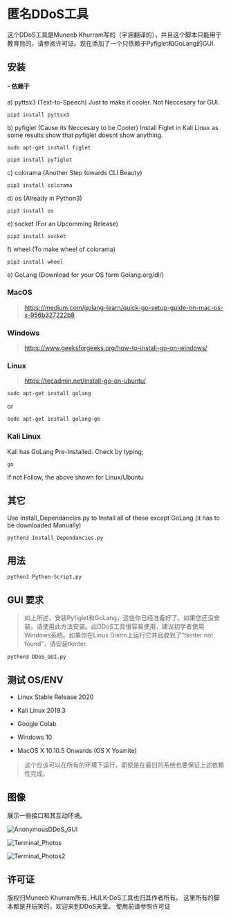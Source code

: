 # 匿名DDoS工具

这个DDoS工具是Muneeb Khurram写的（宇涵翻译的），并且这个脚本只能用于教育目的，请参阅许可证。现在添加了一个只依赖于Pyfiglet和GoLang的GUI.

## 安装

#### - 依赖于
a) pyttsx3 (Text-to-Speech) Just to make it cooler. Not Neccesary for GUI.
```
pip3 install pyttsx3
```
b) pyfiglet (Cause its Neccesary to be Cooler)
Install Figlet in Kali Linux as some results show that pyfiglet doesnt show anything.
```
sudo apt-get install figlet
```
```
pip3 install pyfiglet
```
c) colorama (Another Step towards CLI Beauty)
```
pip3 install colorama
````
d) os (Already in Python3)
```
pip3 install os
```
e) socket (For an Upcomming Release)
```
pip3 install socket
```
f) wheel (To make wheel of colorama) 
```
pip3 install wheel
```
e) GoLang (Download for your OS form Golang.org/dl/) 

### MacOS

> https://medium.com/golang-learn/quick-go-setup-guide-on-mac-os-x-956b327222b8

### Windows

> https://www.geeksforgeeks.org/how-to-install-go-on-windows/

### Linux

> https://tecadmin.net/install-go-on-ubuntu/
```
sudo apt-get install golang
```
or
```
sudo apt-get install golang-go
```

### Kali Linux

Kali has GoLang Pre-Installed.
Check by typing;

```
go 
```
If not Follow, the above shown for Linux/Ubuntu


## 其它
Use Install_Dependancies.py to Install all of these except GoLang (it has to be downloaded Manually)
````
python3 Install_Dependancies.py
````
## 用法
````
python3 Python-Script.py
````
## GUI 要求

> 如上所述，安装Pyfiglet和GoLang，这些你已经准备好了。如果您还没安装，请使用此方法安装。此DDoS工具很容易使用，建议初学者使用Windows系统。如果你在Linux Distro上运行它并且收到了“tkinter not found”，请安装tkinter. 

```
python3 DDoS_GUI.py
```
## 测试 OS/ENV

- Linux Stable Release 2020

- Kali Linux 2019.3

- Google Colab

- Windows 10

- MacOS X 10.10.5 Onwards (OS X Yosmite)

> 这个应该可以在所有的环境下运行，即使是在最旧的系统也要保证上述依赖性完成。

## 图像

展示一些接口和其互动环境。

![AnonymousDDoS_GUI](https://munublogs.files.wordpress.com/2020/05/screen-shot-2020-05-13-at-8.11.04-pm.png)

![Terminal_Photos](https://munublogs.files.wordpress.com/2020/05/screen-shot-2020-05-13-at-8.09.41-pm.png)

![Terminal_Photos2](https://munublogs.files.wordpress.com/2020/05/screen-shot-2020-05-13-at-8.10.30-pm.png)

## 许可证
版权归Muneeb Khurram所有, HULK-DoS工具也归其作者所有。
这里所有的脚本都是开玩笑的，欢迎来到DDoS天堂。
使用前请参照许可证
